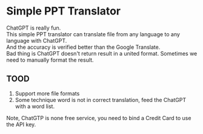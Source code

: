 
Simple PPT Translator
=====================


ChatGPT is really fun.  
This simple PPT translator can translate file from any language to any language with ChatGPT.  
And the accuracy is verified better than the Google Translate.  
Bad thing is ChatGPT doesn't return result in a united format. Sometimes we need to manually format the result.  

TOOD
----

1. Support more file formats  
2. Some technique word is not in correct translation, feed the ChatGPT with a word list.

Note, ChatGTP is none free service, you need to bind a Credit Card to use the API key.  
